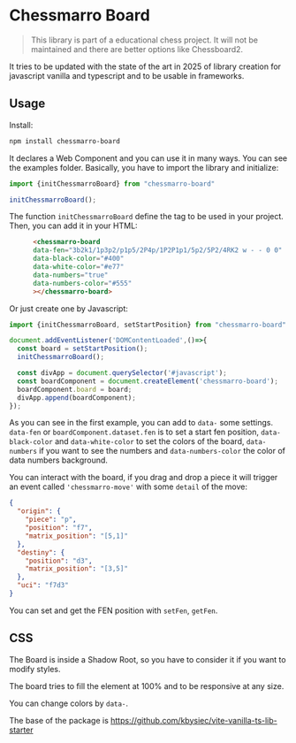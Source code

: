 # Chessmarro Board

> This library is part of a educational chess project. It will not be maintained and there are better options like Chessboard2.

It tries to be updated with the state of the art in 2025 of library creation for javascript vanilla and typescript and to be usable in frameworks.

## Usage

Install:

```bash
npm install chessmarro-board
```

It declares a Web Component and you can use it in many ways. You can see the examples folder. Basically, you have to import the library and initialize:

```javascript
import {initChessmarroBoard} from "chessmarro-board"

initChessmarroBoard();
```

The function `initChessmarroBoard` define the tag to be used in your project. Then, you can add it in your HTML:

```html
      <chessmarro-board 
      data-fen="3b2k1/1p3p2/p1p5/2P4p/1P2P1p1/5p2/5P2/4RK2 w - - 0 0" 
      data-black-color="#400" 
      data-white-color="#e77" 
      data-numbers="true"
      data-numbers-color="#555"
      ></chessmarro-board>
```

Or just create one by Javascript:

```javascript
import {initChessmarroBoard, setStartPosition} from "chessmarro-board"

document.addEventListener('DOMContentLoaded',()=>{
  const board = setStartPosition();
  initChessmarroBoard();

  const divApp = document.querySelector('#javascript');
  const boardComponent = document.createElement('chessmarro-board');
  boardComponent.board = board;
  divApp.append(boardComponent);
});
```

As you can see in the first example, you can add to `data-` some settings. `data-fen` or `boardComponent.dataset.fen` is to set a start fen position, `data-black-color` and `data-white-color` to set the colors of the board, `data-numbers` if you want to see the numbers and `data-numbers-color` the color of data numbers background. 

You can interact with the board, if you drag and drop a piece it will trigger an event called `'chessmarro-move'` with some `detail` of the move:

```json
{
  "origin": {
    "piece": "p",
    "position": "f7",
    "matrix_position": "[5,1]"
  },
  "destiny": {
    "position": "d3",
    "matrix_position": "[3,5]"
  },
  "uci": "f7d3"
}
```

You can set and get the FEN position with `setFen`, `getFen`.

## CSS

The Board is inside a Shadow Root, so you have to consider it if you want to modify styles. 

The board tries to fill the element at 100% and to be responsive at any size. 

You can change colors by `data-`.



The base of the package is https://github.com/kbysiec/vite-vanilla-ts-lib-starter


